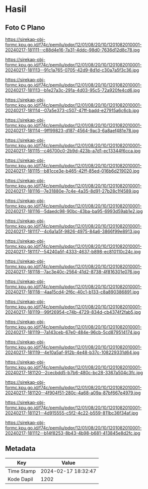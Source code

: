 # Hasil

## Foto C Plano

https://sirekap-obj-formc.kpu.go.id/f74c/pemilu/pdpr/12/01/08/20/10/1201082010001-20240217-181111--c88d4e16-7a31-4ddc-98d0-7636d12d8c78.jpg

https://sirekap-obj-formc.kpu.go.id/f74c/pemilu/pdpr/12/01/08/20/10/1201082010001-20240217-181113--91c1a765-0705-42d9-8d1d-c30a7a5f3c36.jpg

https://sirekap-obj-formc.kpu.go.id/f74c/pemilu/pdpr/12/01/08/20/10/1201082010001-20240217-181113--b1e27a3c-291a-4d03-95c5-72a920fe4cd6.jpg

https://sirekap-obj-formc.kpu.go.id/f74c/pemilu/pdpr/12/01/08/20/10/1201082010001-20240217-181114--07a5e373-c507-47ff-badd-e27915a6c6cb.jpg

https://sirekap-obj-formc.kpu.go.id/f74c/pemilu/pdpr/12/01/08/20/10/1201082010001-20240217-181114--9ff99823-d187-4564-9ac3-6a8aef481e78.jpg

https://sirekap-obj-formc.kpu.go.id/f74c/pemilu/pdpr/12/01/08/20/10/1201082010001-20240217-181115--c46700c0-2b9d-423b-a7d1-ec13344f6cca.jpg

https://sirekap-obj-formc.kpu.go.id/f74c/pemilu/pdpr/12/01/08/20/10/1201082010001-20240217-181115--b81cce3e-b465-42ff-85ed-016b6d219020.jpg

https://sirekap-obj-formc.kpu.go.id/f74c/pemilu/pdpr/12/01/08/20/10/1201082010001-20240217-181116--7e31880e-7c4e-4a35-8d91-27b28c1f4589.jpg

https://sirekap-obj-formc.kpu.go.id/f74c/pemilu/pdpr/12/01/08/20/10/1201082010001-20240217-181116--5daedc98-90bc-43ba-ba95-6993d59ab1e2.jpg

https://sirekap-obj-formc.kpu.go.id/f74c/pemilu/pdpr/12/01/08/20/10/1201082010001-20240217-181117--4c6a1a5f-9826-4975-84a6-3866f99e8913.jpg

https://sirekap-obj-formc.kpu.go.id/f74c/pemilu/pdpr/12/01/08/20/10/1201082010001-20240217-181117--54240a5f-4333-4637-b898-ec810110c24c.jpg

https://sirekap-obj-formc.kpu.go.id/f74c/pemilu/pdpr/12/01/08/20/10/1201082010001-20240217-181118--7ac3e40c-2564-41d2-8738-4f816301e076.jpg

https://sirekap-obj-formc.kpu.go.id/f74c/pemilu/pdpr/12/01/08/20/10/1201082010001-20240217-181118--4aa15cd4-2f6c-40c1-b133-c8a890386891.jpg

https://sirekap-obj-formc.kpu.go.id/f74c/pemilu/pdpr/12/01/08/20/10/1201082010001-20240217-181119--99f26954-c74b-4729-834d-cb4374f2fab5.jpg

https://sirekap-obj-formc.kpu.go.id/f74c/pemilu/pdpr/12/01/08/20/10/1201082010001-20240217-181119--7a143ceb-67e0-484e-96cb-5cd879514174.jpg

https://sirekap-obj-formc.kpu.go.id/f74c/pemilu/pdpr/12/01/08/20/10/1201082010001-20240217-181119--4e10a5af-912b-4e48-b37c-108229331d64.jpg

https://sirekap-obj-formc.kpu.go.id/f74c/pemilu/pdpr/12/01/08/20/10/1201082010001-20240217-181120--2cecbdd5-b7b6-480c-bc28-3367a504c3fc.jpg

https://sirekap-obj-formc.kpu.go.id/f74c/pemilu/pdpr/12/01/08/20/10/1201082010001-20240217-181120--4f904f51-280c-4a68-a09a-87bf667e4979.jpg

https://sirekap-obj-formc.kpu.go.id/f74c/pemilu/pdpr/12/01/08/20/10/1201082010001-20240217-181121--4d915555-c5f2-4c22-b559-811bc36f34af.jpg

https://sirekap-obj-formc.kpu.go.id/f74c/pemilu/pdpr/12/01/08/20/10/1201082010001-20240217-181112--b14f8253-8b43-4b98-b681-413845e8d2fc.jpg


## Metadata

| Key        | Value               |
| ---------- | ------------------- |
| Time Stamp | 2024-02-17 18:32:47 |
| Kode Dapil | 1202                |



